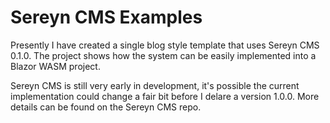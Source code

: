 # Sereyn CMS Examples

Presently I have created a single blog style template that uses Sereyn CMS 0.1.0. The project shows how the system can be easily implemented into a Blazor WASM project.

Sereyn CMS is still very early in development, it's possible the current implementation could change a fair bit before I delare a version 1.0.0. More details can be found on the Sereyn CMS repo. 


